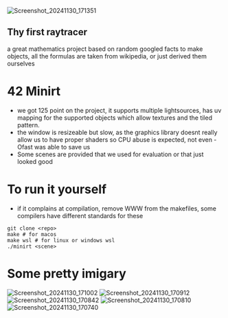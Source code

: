 ![Screenshot_20241130_171351](https://github.com/user-attachments/assets/c3e4c61c-6833-4c69-80fb-3bf89cd7c7a5)
## Thy first raytracer
a great mathematics project based on random googled facts to make objects, all the formulas are taken from wikipedia, or just derived them ourselves
# 42 Minirt
- we got 125 point on the project, it supports multiple lightsources, has uv mapping for the supported objects which allow textures and the tiled pattern.
- the window is resizeable but slow, as the graphics library doesnt really allow us to have proper shaders so CPU abuse is expected, not even -Ofast was able to save us
- Some scenes are provided that we used for evaluation or that just looked good
# To run it yourself
- if it complains at compilation, remove WWW from the makefiles, some compilers have different standards for these
```
git clone <repo>
make # for macos
make wsl # for linux or windows wsl
./minirt <scene>
```
# Some pretty imigary
![Screenshot_20241130_171002](https://github.com/user-attachments/assets/9a93612c-1741-4d44-b50d-697c433b1749)
![Screenshot_20241130_170912](https://github.com/user-attachments/assets/455e4498-839c-4f86-aa6e-c0bd5a1d544a)
![Screenshot_20241130_170842](https://github.com/user-attachments/assets/5f9595ca-857e-4d7e-9540-d61006b7b18a)
![Screenshot_20241130_170810](https://github.com/user-attachments/assets/47b17f85-70ec-4043-802f-3482c386db5e)
![Screenshot_20241130_170740](https://github.com/user-attachments/assets/7160cc56-fce8-4023-aa22-4e24d69fc4bb)
